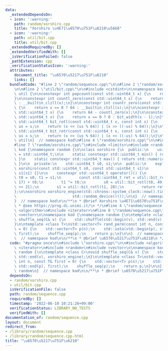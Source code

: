 ```yaml
---
data:
  _extendedDependsOn:
  - icon: ':warning:'
    path: random/xorshiro.cpp
    title: "Xorshiro \u4E71\u6570\u751F\u6210\u5668"
  - icon: ':warning:'
    path: util/bit.cpp
    title: util/bit.cpp
  _extendedRequiredBy: []
  _extendedVerifiedWith: []
  _isVerificationFailed: false
  _pathExtension: cpp
  _verificationStatusIcon: ':warning:'
  attributes:
    document_title: "\u6570\u5217\u751F\u6210"
    links: []
  bundledCode: "#line 2 \"random/sequence.cpp\"\n\n#line 2 \"random/xorshiro.cpp\"\
    \n\n#line 2 \"util/bit.cpp\"\n\n#include <cstdint>\n\nnamespace kod {\nnamespace\
    \ util {\n\nconstexpr int popcount(const std::uint64_t x) {\n    return __builtin_popcountll(x);\n\
    }\n\nconstexpr int countl_zero(const std::uint64_t x) {\n    return x == 0 ? 64\
    \ : __builtin_clzll(x);\n}\n\nconstexpr int countr_zero(const std::uint64_t x)\
    \ {\n    return x == 0 ? 64 : __builtin_ctzll(x);\n}\n\nconstexpr int bit_width(const\
    \ std::uint64_t x) {\n    return 64 - countl_zero(x);\n}\n\nconstexpr int ceil_log2(const\
    \ std::uint64_t x) {\n    return x == 0 ? 0 : bit_width(x - 1);\n}\n\nconstexpr\
    \ std::uint64_t bit_rotl(const std::uint64_t x, const int s) {\n    const unsigned\
    \ us = s;\n    return (x << (us % 64)) | (x >> ((-us) % 64));\n}\n\nconstexpr\
    \ std::uint64_t bit_rotr(const std::uint64_t x, const int s) {\n    const unsigned\
    \ us = s;\n    return (x >> (us % 64)) | (x << ((-us) % 64));\n}\n\n}  // namespace\
    \ util\n}  // namespace kod\n#line 4 \"random/xorshiro.cpp\"\n\n#include <chrono>\n\
    #line 7 \"random/xorshiro.cpp\"\n#include <limits>\n#include <random>\n\nnamespace\
    \ kod {\nnamespace random {\n\nclass xorshiro {\n  public:\n    using result_type\
    \ = std::uint64_t;\n\n    static constexpr std::uint64_t min() { return std::numeric_limits<std::uint64_t>::min();\
    \ }\n    static constexpr std::uint64_t max() { return std::numeric_limits<std::uint64_t>::max();\
    \ }\n\n  private:\n    std::uint64_t s0, s1;\n\n  public:\n    explicit constexpr\
    \ xorshiro(const std::uint64_t s0, const std::uint64_t s1)\n        : s0(s0),\
    \ s1(s1) {}\n\n    constexpr std::uint64_t operator()() {\n        std::uint64_t\
    \ t0 = s0, t1 = s1;\n        const std::uint64_t ret = util::bit_rotl(t0 + t1,\
    \ 17) + t0;\n        t1 ^= t0;\n        s0 = util::bit_rotl(t0, 49) ^ t1 ^ (t1\
    \ << 21);\n        s1 = util::bit_rotl(t1, 28);\n        return ret;\n    }\n\
    };\n\nxorshiro xorshiro_engine(std::chrono::system_clock::now().time_since_epoch().count(),\n\
    \                         std::random_device()());\n\n}  // namespace random\n\
    }  // namespace kod\n\n/**\n * @brief Xorshiro \u4E71\u6570\u751F\u6210\u5668\n\
    \ * @see https://prng.di.unimi.it/\n */\n#line 4 \"random/sequence.cpp\"\n\n#include\
    \ <algorithm>\n#include <iterator>\n#line 8 \"random/sequence.cpp\"\n#include\
    \ <vector>\n\nnamespace kod {\nnamespace random {\n\ntemplate <class C>\nvoid\
    \ shuffle_seq(C& v) {\n    std::shuffle(std::begin(v), std::end(v), xorshiro_engine);\n\
    }\n\ntemplate <class T>\nstd::vector<T> rand_perm(const int n, const T& first\
    \ = 0) {\n    std::vector<T> p(n);\n    std::iota(std::begin(p), std::end(p),\
    \ first);\n    shuffle_seq(p);\n    return p;\n}\n\n}  // namespace random\n}\
    \  // namespace kod\n\n/**\n * @brief \u6570\u5217\u751F\u6210\n */\n"
  code: "#pragma once\n\n#include \"xorshiro.cpp\"\n\n#include <algorithm>\n#include\
    \ <iterator>\n#include <random>\n#include <vector>\n\nnamespace kod {\nnamespace\
    \ random {\n\ntemplate <class C>\nvoid shuffle_seq(C& v) {\n    std::shuffle(std::begin(v),\
    \ std::end(v), xorshiro_engine);\n}\n\ntemplate <class T>\nstd::vector<T> rand_perm(const\
    \ int n, const T& first = 0) {\n    std::vector<T> p(n);\n    std::iota(std::begin(p),\
    \ std::end(p), first);\n    shuffle_seq(p);\n    return p;\n}\n\n}  // namespace\
    \ random\n}  // namespace kod\n\n/**\n * @brief \u6570\u5217\u751F\u6210\n */"
  dependsOn:
  - random/xorshiro.cpp
  - util/bit.cpp
  isVerificationFile: false
  path: random/sequence.cpp
  requiredBy: []
  timestamp: '2022-06-10 10:21:26+09:00'
  verificationStatus: LIBRARY_NO_TESTS
  verifiedWith: []
documentation_of: random/sequence.cpp
layout: document
redirect_from:
- /library/random/sequence.cpp
- /library/random/sequence.cpp.html
title: "\u6570\u5217\u751F\u6210"
---
```

